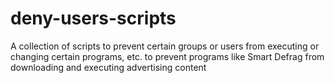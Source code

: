 # deny-users-scripts
A collection of scripts to prevent certain groups or users from executing or changing certain programs, etc. to prevent programs like Smart Defrag from downloading and executing advertising content
